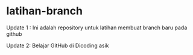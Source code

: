 # latihan-branch

Update 1 :
Ini adalah repository untuk latihan membuat branch baru pada github

Update 2:
Belajar GitHub di Dicoding asik


